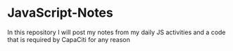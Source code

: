 # JavaScript-Notes
In this repository I will post my notes from my daily JS activities and a code that is required by CapaCiti for any reason
